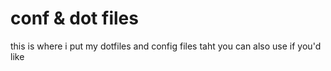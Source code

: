 # conf & dot files
this is where i put my dotfiles and config files taht you can also use if you'd like
